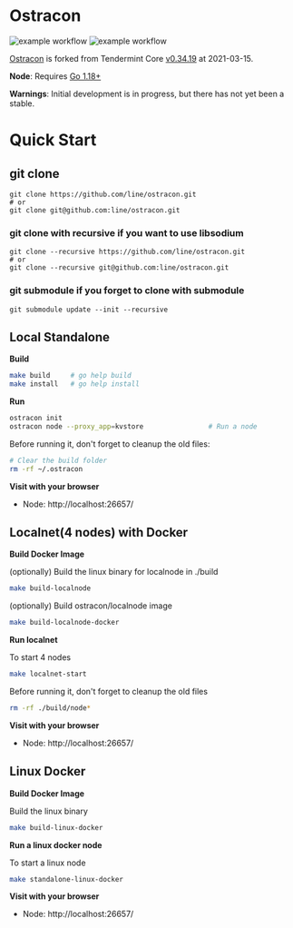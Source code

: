 # Ostracon

![example workflow](https://github.com/line/ostracon/actions/workflows/build.yml/badge.svg)
![example workflow](https://github.com/line/ostracon/actions/workflows/coverage.yml/badge.svg)

[Ostracon](docs/en/01-overview.md "Ostracon: A Fast, Secure Consensus Layer for The Blockchain of New Token Economy")
is forked from Tendermint Core [v0.34.19](https://github.com/tendermint/tendermint/tree/v0.34.19) at 2021-03-15.

**Node**: Requires [Go 1.18+](https://golang.org/dl/)

**Warnings**: Initial development is in progress, but there has not yet been a stable.

[](docs/en/01-overview.md)

# Quick Start

## git clone
```shell
git clone https://github.com/line/ostracon.git
# or
git clone git@github.com:line/ostracon.git
```

### git clone with recursive if you want to use libsodium
```shell
git clone --recursive https://github.com/line/ostracon.git
# or
git clone --recursive git@github.com:line/ostracon.git
```

### git submodule if you forget to clone with submodule
```shell
git submodule update --init --recursive
```

## Local Standalone
**Build**
 ```sh
 make build     # go help build
 make install   # go help install
 ```

**Run**
 ```sh
 ostracon init
 ostracon node --proxy_app=kvstore                # Run a node
 ```

Before running it, don't forget to cleanup the old files:
 ```sh
 # Clear the build folder
 rm -rf ~/.ostracon
 ```

**Visit with your browser**
* Node: http://localhost:26657/

## Localnet(4 nodes) with Docker
**Build Docker Image**

(optionally) Build the linux binary for localnode in ./build
 ```sh
 make build-localnode
 ```
(optionally) Build ostracon/localnode image
 ```sh
 make build-localnode-docker
 ```

**Run localnet**

To start 4 nodes
 ```sh
 make localnet-start
 ```

Before running it, don't forget to cleanup the old files
 ```sh
 rm -rf ./build/node*
 ```

**Visit with your browser**
* Node: http://localhost:26657/

## Linux Docker
**Build Docker Image**

Build the linux binary
 ```sh
 make build-linux-docker
 ```

**Run a linux docker node**

To start a linux node
 ```sh
 make standalone-linux-docker
 ```

**Visit with your browser**
* Node: http://localhost:26657/
